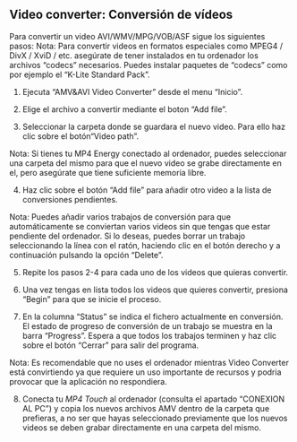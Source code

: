## Video converter: Conversión de vídeos

Para convertir un video AVI/WMV/MPG/VOB/ASF sigue los siguientes pasos:
Nota: Para convertir videos en formatos especiales como MPEG4 / DivX / XviD / etc. asegúrate de tener instalados en tu ordenador los archivos “codecs” necesarios.
Puedes instalar paquetes de “codecs” como por ejemplo el “K-Lite Standard Pack”.
1. Ejecuta “AMV&AVI Video Converter” desde el menu “Inicio”.

2. Elige el archivo a convertir mediante el boton “Add file”.
  

3. Seleccionar la carpeta donde se guardara el nuevo video. Para ello haz clic sobre el
botón“Video path”.
 
Nota: Si tienes tu MP4 Energy conectado al ordenador, puedes seleccionar una carpeta del mismo para que el nuevo video se grabe directamente en el, pero asegúrate que tiene suficiente memoria libre.

4. Haz clic sobre el botón “Add file” para añadir otro video a la lista de conversiones pendientes.
 
Nota: Puedes añadir varios trabajos de conversión para que automáticamente se conviertan varios videos sin que tengas que estar pendiente del ordenador. Si lo deseas, puedes borrar un trabajo seleccionando la línea con el ratón, haciendo clic en el botón derecho y a continuación pulsando la opción “Delete”.

5. Repite los pasos 2-4 para cada uno de los videos que quieras convertir.

6. Una vez tengas en lista todos los videos que quieres convertir, presiona “Begin” para que se inicie el proceso.
 
7. En la columna “Status” se indica el fichero actualmente en conversión. El estado de progreso de conversión de un trabajo se muestra en la barra “Progress”. Espera a que todos los trabajos terminen y haz clic sobre el botón “Cerrar” para salir del programa.

Nota: Es recomendable que no uses el ordenador mientras Video Converter está convirtiendo ya que requiere un uso importante de recursos y podria provocar que la aplicación no respondiera.

8. Conecta tu *MP4 Touch* al ordenador (consulta el apartado “CONEXION AL PC”) y copia los nuevos archivos AMV dentro de la carpeta que prefieras, a no ser que hayas seleccionado previamente que los nuevos videos se deben grabar directamente en una carpeta del mismo.
